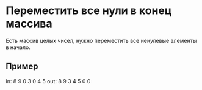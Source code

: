 # Переместить все нули в конец массива
Есть массив целых чисел, нужно переместить все ненулевые элементы в начало.

## Пример
in: 8 9 0 3 0 4 5
out: 8 9 3 4 5 0 0
